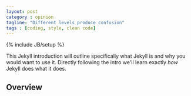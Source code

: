 ```yaml
---
layout: post
category : opinion
tagline: "Different levels produce confusion"
tags : [coding, style, clean code]
---
```

{% include JB/setup %}

This Jekyll introduction will outline specifically  what Jekyll is and why you would want to use it.
Directly following the intro we'll learn exactly _how_ Jekyll does what it does.

## Overview

